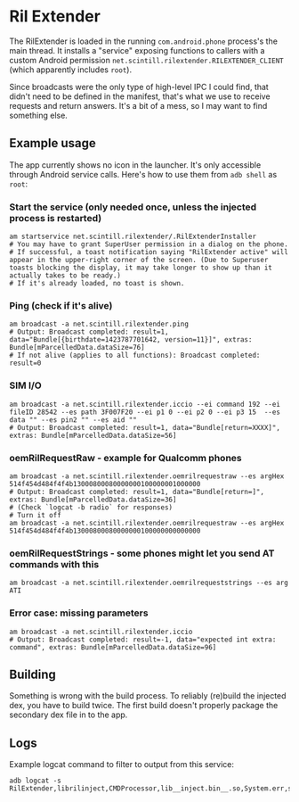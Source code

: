 # Ril Extender

The RilExtender is loaded in the running `com.android.phone` process's the main thread.
It installs a "service" exposing functions to callers with a custom Android permission `net.scintill.rilextender.RILEXTENDER_CLIENT` (which apparently includes `root`).

Since broadcasts were the only type of high-level IPC I could find, that didn't need to be
defined in the manifest, that's what we use to receive requests and return answers.  It's a bit
of a mess, so I may want to find something else.

## Example usage

The app currently shows no icon in the launcher. It's only accessible through Android service calls.  Here's how to use them from `adb shell` as `root`:

### Start the service (only needed once, unless the injected process is restarted)
    am startservice net.scintill.rilextender/.RilExtenderInstaller
    # You may have to grant SuperUser permission in a dialog on the phone.
    # If successful, a toast notification saying "RilExtender active" will appear in the upper-right corner of the screen. (Due to Superuser toasts blocking the display, it may take longer to show up than it actually takes to be ready.)
    # If it's already loaded, no toast is shown.

### Ping (check if it's alive)
    am broadcast -a net.scintill.rilextender.ping
    # Output: Broadcast completed: result=1, data="Bundle[{birthdate=1423787701642, version=11}]", extras: Bundle[mParcelledData.dataSize=76]
    # If not alive (applies to all functions): Broadcast completed: result=0

### SIM I/O
    am broadcast -a net.scintill.rilextender.iccio --ei command 192 --ei fileID 28542 --es path 3F007F20 --ei p1 0 --ei p2 0 --ei p3 15  --es data "" --es pin2 "" --es aid ""
    # Output: Broadcast completed: result=1, data="Bundle[return=XXXX]", extras: Bundle[mParcelledData.dataSize=56]

### oemRilRequestRaw - example for Qualcomm phones
    am broadcast -a net.scintill.rilextender.oemrilrequestraw --es argHex 514f454d484f4f4b13000800080000000100000001000000
    # Output: Broadcast completed: result=1, data="Bundle[return=]", extras: Bundle[mParcelledData.dataSize=36]
    # (Check `logcat -b radio` for responses)
    # Turn it off
    am broadcast -a net.scintill.rilextender.oemrilrequestraw --es argHex 514f454d484f4f4b13000800080000000100000000000000

### oemRilRequestStrings - some phones might let you send AT commands with this
    am broadcast -a net.scintill.rilextender.oemrilrequeststrings --es arg ATI

### Error case: missing parameters
    am broadcast -a net.scintill.rilextender.iccio
    # Output: Broadcast completed: result=-1, data="expected int extra: command", extras: Bundle[mParcelledData.dataSize=96]

## Building

Something is wrong with the build process.  To reliably (re)build the injected dex, you have to build twice.  The first build doesn't properly package the secondary dex file in to the app.

## Logs

Example logcat command to filter to output from this service:

    adb logcat -s RilExtender,librilinject,CMDProcessor,lib__inject.bin__.so,System.err,su
